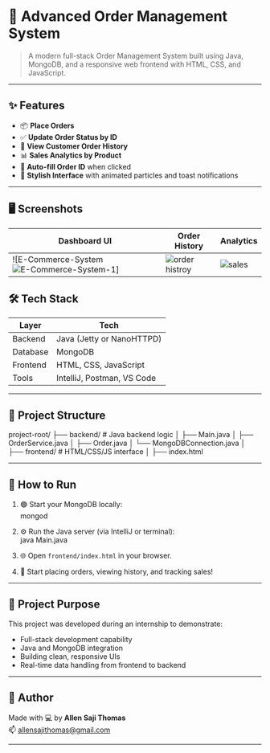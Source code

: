 # 🚀 Advanced Order Management System
> A modern full-stack Order Management System built using Java, MongoDB, and a responsive web frontend with HTML, CSS, and JavaScript.

---

## ✨ Features

- 📦 **Place Orders**  
- ✅ **Update Order Status by ID**  
- 📜 **View Customer Order History**  
- 📊 **Sales Analytics by Product**  
- 🧠 **Auto-fill Order ID** when clicked  
- 🎨 **Stylish Interface** with animated particles and toast notifications

---

## 🖥️ Screenshots

| Dashboard UI | Order History | Analytics |
|--------------|----------------|------------|
| ![E-Commerce-System![E-Commerce-System-1](https://github.com/user-attachments/assets/a9fb34ce-b5e1-4e55-b2ee-2b2daf985bb0)]| ![order histroy](https://github.com/user-attachments/assets/73f65d8f-2e84-4c94-90ff-bf0385c7e85e)|    ![sales](https://github.com/user-attachments/assets/9185306c-641f-4a1d-a8ea-35d8523d1bdc)|



## 🛠 Tech Stack

| Layer     | Tech                      |
|-----------|---------------------------|
| Backend   | Java (Jetty or NanoHTTPD) |
| Database  | MongoDB                   |
| Frontend  | HTML, CSS, JavaScript     |
| Tools     | IntelliJ, Postman, VS Code|

---

## 📂 Project Structure

project-root/
├── backend/ # Java backend logic
│ ├── Main.java
│ ├── OrderService.java
│ ├── Order.java
│ └── MongoDBConnection.java
│
├── frontend/ # HTML/CSS/JS interface
│ ├── index.html


---

## 🚀 How to Run

1. 🟢 Start your MongoDB locally:  
mongod

2. ⚙️ Run the Java server (via IntelliJ or terminal):  
java Main.java

3. 🌐 Open `frontend/index.html` in your browser.

4. 🧪 Start placing orders, viewing history, and tracking sales!

---

## 📌 Project Purpose

This project was developed during an internship to demonstrate:

- Full-stack development capability
- Java and MongoDB integration
- Building clean, responsive UIs
- Real-time data handling from frontend to backend

---

## 🙌 Author

Made with 💻 by **Allen Saji Thomas**  
📫 [allensajithomas@gmail.com](mailto:allensajithomas@gmail.com)

---

